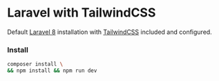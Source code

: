 # Laravel with TailwindCSS

Default [Laravel 8](https://laravel.com/docs/8.x) installation with [TailwindCSS](https://tailwindcss.com/) included and configured.

### Install

```bash
composer install \
&& npm install && npm run dev
```